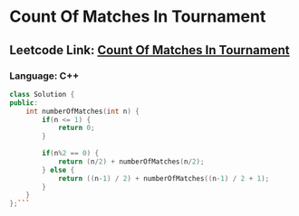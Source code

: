 # Count Of Matches In Tournament

## Leetcode Link: [Count Of Matches In Tournament](https://leetcode.com/problems/count-of-matches-in-tournament/)
### Language: C++

```cpp
class Solution {
public:
    int numberOfMatches(int n) {
        if(n <= 1) {
            return 0;
        }
        
        if(n%2 == 0) {
            return (n/2) + numberOfMatches(n/2);
        } else {
            return ((n-1) / 2) + numberOfMatches((n-1) / 2 + 1);
        }
    }
};```



